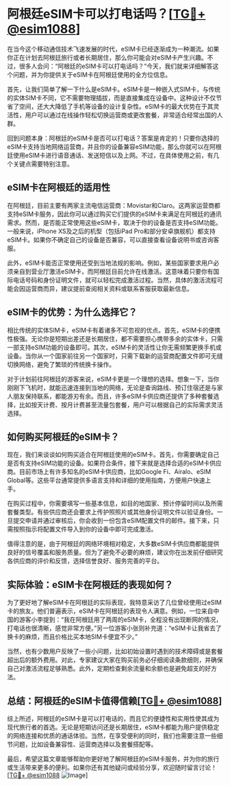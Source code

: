 # 阿根廷eSIM卡可以打电话吗？[[TG💪+ @esim1088](https://t.me/s/esim1088)]

在当今这个移动通信技术飞速发展的时代，eSIM卡已经逐渐成为一种潮流。如果你正在计划去阿根廷旅行或者长期居住，那么你可能会对eSIM卡产生兴趣。不过，很多人会问：“阿根廷的eSIM卡可以打电话吗？”今天，我们就来详细解答这个问题，并为你提供关于eSIM卡在阿根廷使用的全方位信息。

首先，让我们简单了解一下什么是eSIM卡。eSIM卡是一种嵌入式SIM卡，与传统的实体SIM卡不同，它不需要物理插拔，而是直接集成在设备中。这种设计不仅节省了空间，还大大降低了手机等设备的设计复杂性。eSIM卡的最大优势在于其灵活性，用户可以通过在线操作轻松切换运营商或更改套餐，非常适合经常出国的人群。

回到问题本身：阿根廷的eSIM卡是否可以打电话？答案是肯定的！只要你选择的eSIM卡支持当地网络运营商，并且你的设备兼容eSIM功能，那么你就可以在阿根廷使用eSIM卡进行语音通话、发送短信以及上网。不过，在具体使用之前，有几个关键点需要特别注意。

## eSIM卡在阿根廷的适用性

在阿根廷，目前主要有两家主流电信运营商：Movistar和Claro。这两家运营商都支持eSIM卡服务，因此你可以通过购买它们提供的eSIM卡来满足在阿根廷的通讯需求。然而，是否能正常使用这些eSIM卡，取决于你的设备是否支持eSIM功能。一般来说，iPhone XS及之后的机型（包括iPad Pro和部分安卓旗舰机）都支持eSIM卡。如果你不确定自己的设备是否兼容，可以直接查看设备说明书或咨询客服。

此外，eSIM卡能否正常使用还受到当地法规的影响。例如，某些国家要求用户必须亲自到营业厅激活eSIM卡，而阿根廷目前允许在线激活。这意味着只要你有国际电话号码和身份证明文件，就可以轻松完成激活过程。当然，具体的激活流程可能会因运营商而异，建议提前查阅相关资料或联系客服获取最新信息。

## eSIM卡的优势：为什么选择它？

相比传统的实体SIM卡，eSIM卡有着诸多不可忽视的优点。首先，eSIM卡的便携性极强。无论你是短期出差还是长期居住，都不需要担心携带多余的实体卡，只需一部支持eSIM功能的设备即可。其次，eSIM卡的灵活性让你无需频繁更换手机或设备。当你从一个国家前往另一个国家时，只需下载新的运营商配置文件即可无缝切换网络，避免了繁琐的传统换卡操作。

对于计划前往阿根廷的游客来说，eSIM卡更是一个理想的选择。想象一下，当你刚刚下飞机时，就能迅速连接到当地的网络，无论是查询路线、预订住宿还是与家人朋友保持联系，都能游刃有余。而且，许多eSIM卡供应商还提供了多种套餐选择，比如按天计费、按月计费甚至流量包套餐，用户可以根据自己的实际需求灵活选择。

## 如何购买阿根廷的eSIM卡？

现在，我们来谈谈如何购买适合在阿根廷使用的eSIM卡。首先，你需要确定自己是否有支持eSIM功能的设备。如果符合条件，接下来就是选择合适的eSIM卡供应商。目前市场上有许多知名的eSIM卡供应商，比如Google Fi、Airalo、eSIM Global等。这些平台通常提供多语言支持和详细的使用指南，方便用户快速上手。

在购买过程中，你需要填写一些基本信息，如目的地国家、预计停留时间以及所需套餐类型。有些供应商还会要求上传护照照片或其他身份证明文件以验证身份。一旦提交申请并通过审核后，你会收到一份包含eSIM配置文件的邮件。接下来，只需按照指示将配置文件导入到你的设备中即可完成激活。

值得注意的是，由于阿根廷的网络环境相对稳定，大多数eSIM卡供应商都能提供良好的信号覆盖和服务质量。但为了避免不必要的麻烦，建议你在出发前仔细研究各供应商的评价和反馈，选择信誉良好、服务完善的平台。

## 实际体验：eSIM卡在阿根廷的表现如何？

为了更好地了解eSIM卡在阿根廷的实际表现，我特意采访了几位曾经使用过eSIM卡的旅友。他们普遍表示，eSIM卡在阿根廷的表现令人满意。例如，一位来自中国的游客小李提到：“我在阿根廷用了两周的eSIM卡，全程没有出现断网的情况，打电话也很清晰，感觉非常方便。”另一位游客小张则补充道：“eSIM卡让我省去了换卡的麻烦，而且价格比买本地SIM卡便宜不少。”

当然，也有少数用户反映了一些小问题，比如初始设置时遇到的技术障碍或是套餐超出后的额外费用。对此，专家建议大家在购买前务必仔细阅读条款细则，并确保自己对激活流程足够熟悉。此外，定期检查剩余流量和余额也是避免超支的好方法。

## 总结：阿根廷的eSIM卡值得信赖[[TG💪+ @esim1088](https://t.me/s/esim1088)]

综上所述，阿根廷的eSIM卡是可以打电话的，而且它的便捷性和实用性使其成为现代旅行者的首选。无论是短期访问还是长期居住，eSIM卡都能为用户提供稳定的网络连接和优质的通话体验。当然，在享受便利的同时，我们也需要注意一些细节问题，比如设备兼容性、运营商选择以及套餐搭配等。

最后，希望这篇文章能够帮助你更好地了解阿根廷的eSIM卡服务，并为你的旅行或生活带来更多的便利。如果你还有其他疑问或经验分享，欢迎随时留言讨论！[[TG💪+ @esim1088](https://t.me/s/esim1088) ![Image](https://i.postimg.cc/4NQfJmqS/Snipaste-2025-05-13-00-14-12.png)]